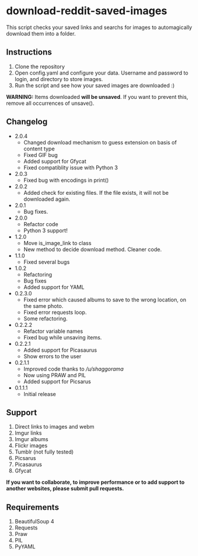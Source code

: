 download-reddit-saved-images
============================

This script checks your saved links and searchs for images to automagically download them into a folder.

Instructions
---
1. Clone the repository
2. Open config.yaml and configure your data. Username and password to login, and directory to store images.
3. Run the script and see how your saved images are downloaded :)

**WARNING:**
Items downloaded **will be unsaved**. If you want to prevent this, remove all occurrences of unsave().


Changelog
---
* 2.0.4
    * Changed download mechanism to guess extension on basis of content type
    * Fixed GIF bug
    * Added support for Gfycat
    * Fixed compatiblity issue with Python 3
* 2.0.3
    * Fixed bug with encodings in print()
* 2.0.2
    * Added check for existing files. If the file exists, it will not be downloaded again.
* 2.0.1
    * Bug fixes.
* 2.0.0
	* Refactor code
	* Python 3 support!
* 1.2.0
	* Move is_image_link to class
	* New method to decide download method. Cleaner code.
* 1.1.0
	* Fixed several bugs
* 1.0.2
	* Refactoring
	* Bug fixes
	* Added support for YAML
* 0.2.3.0
	* Fixed error which caused albums to save to the wrong location, on the same photo.
	* Fixed error requests loop.
	* Some refactoring.
* 0.2.2.2
    * Refactor variable names
    * Fixed bug while unsaving items.
* 0.2.2.1
    * Added support for Picasaurus
    * Show errors to the user
* 0.2.1.1
    * Improved code thanks to */u/shaggorama*
    * Now using PRAW and PIL
    * Added support for Picsarus
* 0.1.1.1
    * Initial release


Support
---
1. Direct links to images and webm
2. Imgur links
3. Imgur albums
4. Flickr images
5. Tumblr  (not fully tested)
6. Picsarus
7. Picasaurus
8. Gfycat

**If you want to collaborate, to improve performance or to add support to another websites, please submit pull requests.**


Requirements
---
1. BeautifulSoup 4
2. Requests
3. Praw
4. PIL
5. PyYAML
